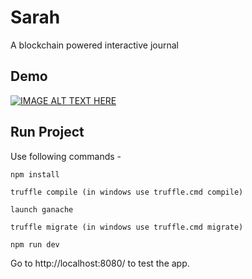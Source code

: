 # Sarah 

A blockchain powered interactive journal

## Demo

[![IMAGE ALT TEXT HERE](https://img.youtube.com/vi/lr9mZSmilvo/0.jpg)](https://www.youtube.com/watch?v=lr9mZSmilvo)

## Run Project

Use following commands -

```
npm install

truffle compile (in windows use truffle.cmd compile)

launch ganache

truffle migrate (in windows use truffle.cmd migrate)

npm run dev
```

Go to http://localhost:8080/ to test the app.
